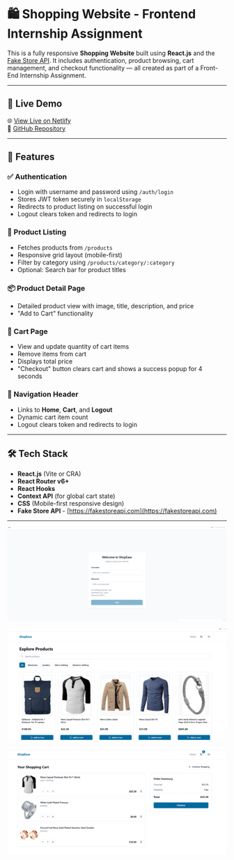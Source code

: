 # 🛍️ Shopping Website - Frontend Internship Assignment

This is a fully responsive **Shopping Website** built using **React.js** and the [Fake Store API](https://fakestoreapi.com/). It includes authentication, product browsing, cart management, and checkout functionality — all created as part of a Front-End Internship Assignment.

---

## 🚀 Live Demo

🌐 [View Live on Netlify](https://shop-easy-frontend-dun.vercel.app)  
📂 [GitHub Repository](https://github.com/Vija047/shop-easy-frontend)

---

## 📌 Features

### ✅ Authentication
- Login with username and password using `/auth/login`
- Stores JWT token securely in `localStorage`
- Redirects to product listing on successful login
- Logout clears token and redirects to login

### 🛒 Product Listing
- Fetches products from `/products`
- Responsive grid layout (mobile-first)
- Filter by category using `/products/category/:category`
- Optional: Search bar for product titles

### 📦 Product Detail Page
- Detailed product view with image, title, description, and price
- "Add to Cart" functionality

### 🧺 Cart Page
- View and update quantity of cart items
- Remove items from cart
- Displays total price
- "Checkout" button clears cart and shows a success popup for 4 seconds

### 🔗 Navigation Header
- Links to **Home**, **Cart**, and **Logout**
- Dynamic cart item count
- Logout clears token and redirects to login

---

## 🛠️ Tech Stack

- **React.js** (Vite or CRA)
- **React Router v6+**
- **React Hooks**
- **Context API** (for global cart state)
- **CSS** (Mobile-first responsive design)
- **Fake Store API** - [https://fakestoreapi.com](https://fakestoreapi.com)

---
![alt text](image-1.png)

![alt text](image.png)

![alt text](image-2.png)
